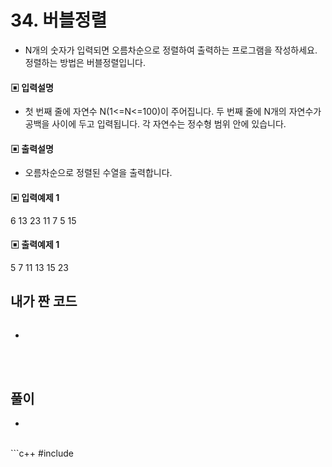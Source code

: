 # 34. 버블정렬

* N개의 숫자가 입력되면 오름차순으로 정렬하여 출력하는 프로그램을 작성하세요.
정렬하는 방법은 버블정렬입니다.



#### ▣ 입력설명

* 첫 번째 줄에 자연수 N(1<=N<=100)이 주어집니다.
두 번째 줄에 N개의 자연수가 공백을 사이에 두고 입력됩니다. 각 자연수는 정수형 범위 안에 
있습니다. 




#### ▣ 출력설명

* 오름차순으로 정렬된 수열을 출력합니다.




#### ▣ 입력예제 1

6
13 23 11 7 5 15





#### ▣ 출력예제 1

5 7 11 13 15 23


## 내가 짠 코드

```c++


```
* 
<br><br> 

## 풀이
* 

<br/>
```c++
#include <stdio.h>

		


```
